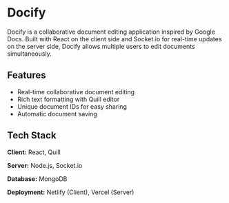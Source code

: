 
# Docify

Docify is a collaborative document editing application inspired by Google Docs. Built with React on the client side and Socket.io for real-time updates on the server side, Docify allows multiple users to edit documents simultaneously. 



## Features

- Real-time collaborative document editing
- Rich text formatting with Quill editor
- Unique document IDs for easy sharing
- Automatic document saving


## Tech Stack

**Client:** React, Quill

**Server:** Node.js, Socket.io

**Database:** MongoDB

**Deployment:** Netlify (Client), Vercel (Server)

